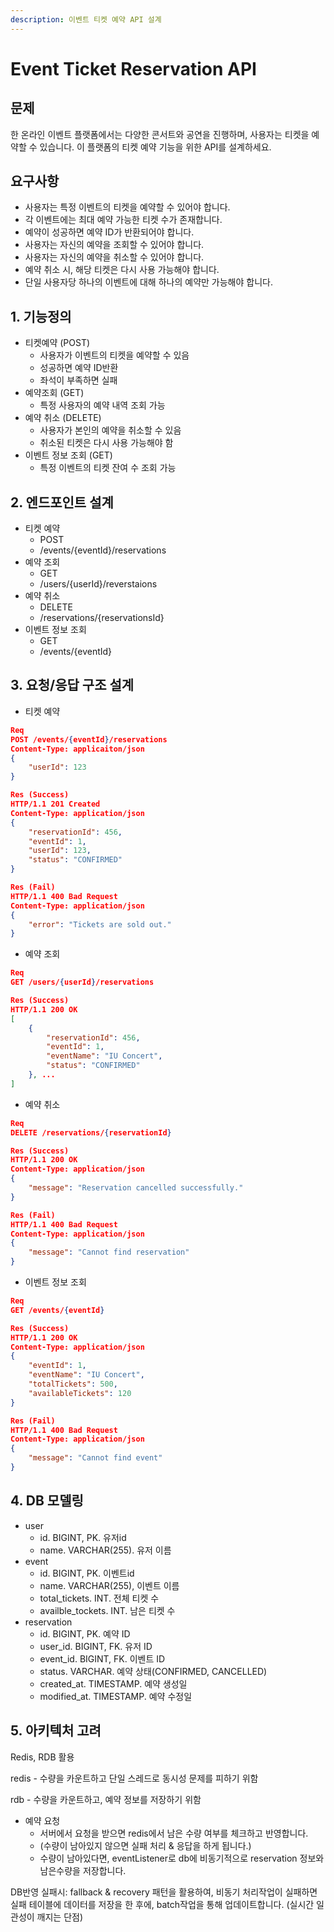 ```yaml
---
description: 이벤트 티켓 예약 API 설계
---
```


# Event Ticket Reservation API

## 문제

한 온라인 이벤트 플랫폼에서는 다양한 콘서트와 공연을 진행하며, 사용자는 티켓을 예약할 수 있습니다. 이 플랫폼의 티켓 예약 기능을 위한 API를 설계하세요.

## 요구사항

* 사용자는 특정 이벤트의 티켓을 예약할 수 있어야 합니다.
* 각 이벤트에는 최대 예약 가능한 티켓 수가 존재합니다.
* 예약이 성공하면 예약 ID가 반환되어야 합니다.
* 사용자는 자신의 예약을 조회할 수 있어야 합니다.
* 사용자는 자신의 예약을 취소할 수 있어야 합니다.
* 예약 취소 시, 해당 티켓은 다시 사용 가능해야 합니다.
* 단일 사용자당 하나의 이벤트에 대해 하나의 예약만 가능해야 합니다.





## 1. 기능정의

* 티켓예약 (POST)
  * 사용자가 이벤트의 티켓을 예약할 수 있음
  * 성공하면 예약 ID반환
  * 좌석이 부족하면 실패
* 예약조회 (GET)
  * 특정 사용자의 예약 내역 조회 가능
* 예약 취소 (DELETE)
  * 사용자가 본인의 예약을 취소할 수 있음
  * 취소된 티켓은 다시 사용 가능해야 함
* 이벤트 정보 조회 (GET)
  * 특정 이벤트의 티켓 잔여 수 조회 가능



## 2. 엔드포인트 설계

* 티켓 예약
  * POST
  * /events/{eventId}/reservations
* 예약 조회
  * GET
  * /users/{userId}/reverstaions
* 예약 취소
  * DELETE
  * /reservations/{reservationsId}
* 이벤트 정보 조회
  * GET
  * /events/{eventId}



## 3. 요청/응답 구조 설계

* 티켓 예약

```json
Req
POST /events/{eventId}/reservations
Content-Type: applicaiton/json
{
    "userId": 123
}

Res (Success)
HTTP/1.1 201 Created
Content-Type: application/json
{
    "reservationId": 456,
    "eventId": 1,
    "userId": 123,
    "status": "CONFIRMED"
}

Res (Fail)
HTTP/1.1 400 Bad Request
Content-Type: application/json
{
    "error": "Tickets are sold out."
}
```

* 예약 조회

```json
Req
GET /users/{userId}/reservations

Res (Success)
HTTP/1.1 200 OK
[
    {
        "reservationId": 456,
        "eventId": 1,
        "eventName": "IU Concert",
        "status": "CONFIRMED"
    }, ...
]
```

* 예약 취소

```json
Req
DELETE /reservations/{reservationId}

Res (Success)
HTTP/1.1 200 OK
Content-Type: application/json
{
    "message": "Reservation cancelled successfully."
}

Res (Fail)
HTTP/1.1 400 Bad Request
Content-Type: application/json
{
    "message": "Cannot find reservation"
}
```

* 이벤트 정보 조회

```json
Req
GET /events/{eventId}

Res (Success)
HTTP/1.1 200 OK
Content-Type: application/json
{
    "eventId": 1,
    "eventName": "IU Concert",
    "totalTickets": 500,
    "availableTickets": 120
}

Res (Fail)
HTTP/1.1 400 Bad Request
Content-Type: application/json
{
    "message": "Cannot find event"
}
```



## 4. DB 모델링

* user
  * id. BIGINT, PK. 유저id
  * name. VARCHAR(255). 유저 이름
* event
  * id. BIGINT, PK. 이벤트id
  * name. VARCHAR(255), 이벤트 이름
  * total\_tickets. INT. 전체 티켓 수
  * availble\_tockets. INT. 남은 티켓 수
* reservation
  * id. BIGINT, PK. 예약 ID
  * user\_id. BIGINT, FK. 유저 ID
  * event\_id. BIGINT, FK. 이벤트 ID
  * status. VARCHAR. 예약 상태(CONFIRMED, CANCELLED)
  * created\_at. TIMESTAMP. 예약 생성일
  * modified\_at. TIMESTAMP. 예약 수정일



## 5. 아키텍처 고려

Redis, RDB 활용

redis - 수량을 카운트하고 단일 스레드로 동시성 문제를 피하기 위함

rdb - 수량을 카운트하고, 예약 정보를 저장하기 위함

* 예약 요청
  * 서버에서 요청을 받으면 redis에서 남은 수량 여부를 체크하고 반영합니다.
  * (수량이 남아있지 않으면 실패 처리  & 응답을 하게 됩니다.)
  * 수량이 남아있다면, eventListener로 db에 비동기적으로 reservation 정보와 남은수량을 저장합니다.

DB반영 실패시: fallback & recovery 패턴을 활용하여, 비동기 처리작업이 실패하면 실패 테이블에 데이터를 저장을 한 후에, batch작업을 통해 업데이트합니다. (실시간 일관성이 깨지는 단점)



